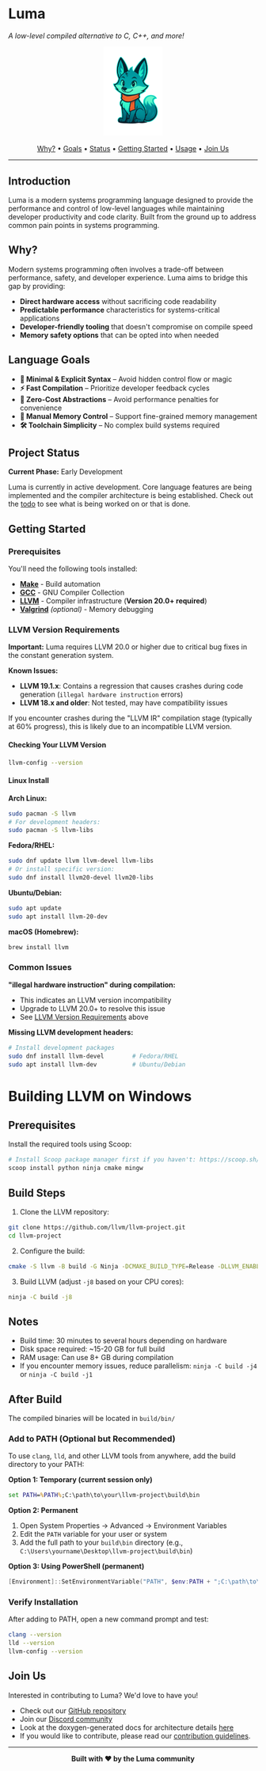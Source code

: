 # Luma
*A low-level compiled alternative to C, C++, and more!*

<p align="center">
  <img src="assets/luma.png" alt="Luma Logo" width="120">
</p>

<p align="center">
  <a href="#why">Why?</a> •
  <a href="#language-goals">Goals</a> •
  <a href="#project-status">Status</a> •
  <a href="#getting-started">Getting Started</a> •
  <a href="#usage">Usage</a> •
  <a href="#join-us">Join Us</a>
</p>

---

## Introduction

Luma is a modern systems programming language designed to provide the performance and control of low-level languages while maintaining developer productivity and code clarity. Built from the ground up to address common pain points in systems programming.

## Why?

Modern systems programming often involves a trade-off between performance, safety, and developer experience. Luma aims to bridge this gap by providing:

- **Direct hardware access** without sacrificing code readability
- **Predictable performance** characteristics for systems-critical applications  
- **Developer-friendly tooling** that doesn't compromise on compile speed
- **Memory safety options** that can be opted into when needed

## Language Goals

- **🎯 Minimal & Explicit Syntax** – Avoid hidden control flow or magic
- **⚡ Fast Compilation** – Prioritize developer feedback cycles
- **🚀 Zero-Cost Abstractions** – Avoid performance penalties for convenience
- **🔧 Manual Memory Control** – Support fine-grained memory management
- **🛠️ Toolchain Simplicity** – No complex build systems required

## Project Status

**Current Phase:** Early Development

Luma is currently in active development. Core language features are being implemented and the compiler architecture is being established. 
Check out the [todo](todo.md) to see what is being worked on or that is done.

## Getting Started

### Prerequisites

You'll need the following tools installed:

- **[Make](https://www.gnu.org/software/make/)** - Build automation
- **[GCC](https://gcc.gnu.org/)** - GNU Compiler Collection
- **[LLVM](https://releases.llvm.org/download.html)** - Compiler infrastructure (**Version 20.0+ required**)
- **[Valgrind](https://valgrind.org/)** *(optional)* - Memory debugging

### LLVM Version Requirements

**Important:** Luma requires LLVM 20.0 or higher due to critical bug fixes in the constant generation system.

**Known Issues:**
- **LLVM 19.1.x**: Contains a regression that causes crashes during code generation (`illegal hardware instruction` errors)
- **LLVM 18.x and older**: Not tested, may have compatibility issues

If you encounter crashes during the "LLVM IR" compilation stage (typically at 60% progress), this is likely due to an incompatible LLVM version.

#### Checking Your LLVM Version

```bash
llvm-config --version
```

#### Linux Install

**Arch Linux:**
```bash
sudo pacman -S llvm
# For development headers:
sudo pacman -S llvm-libs
```

**Fedora/RHEL:**
```bash
sudo dnf update llvm llvm-devel llvm-libs
# Or install specific version:
sudo dnf install llvm20-devel llvm20-libs
```

**Ubuntu/Debian:**
```bash
sudo apt update
sudo apt install llvm-20-dev
```

**macOS (Homebrew):**
```bash
brew install llvm
```

### Common Issues

**"illegal hardware instruction" during compilation:**
- This indicates an LLVM version incompatibility
- Upgrade to LLVM 20.0+ to resolve this issue
- See [LLVM Version Requirements](#llvm-version-requirements) above

**Missing LLVM development headers:**
```bash
# Install development packages
sudo dnf install llvm-devel        # Fedora/RHEL
sudo apt install llvm-dev          # Ubuntu/Debian
```

# Building LLVM on Windows

## Prerequisites

Install the required tools using Scoop:

```bash
# Install Scoop package manager first if you haven't: https://scoop.sh/
scoop install python ninja cmake mingw
```

## Build Steps

1. Clone the LLVM repository:
```bash
git clone https://github.com/llvm/llvm-project.git
cd llvm-project
```

2. Configure the build:
```bash
cmake -S llvm -B build -G Ninja -DCMAKE_BUILD_TYPE=Release -DLLVM_ENABLE_PROJECTS="clang;lld" -DCMAKE_C_COMPILER=gcc -DCMAKE_CXX_COMPILER=g++ -DCMAKE_ASM_COMPILER=gcc
```

3. Build LLVM (adjust `-j8` based on your CPU cores):
```bash
ninja -C build -j8
```

## Notes

- Build time: 30 minutes to several hours depending on hardware
- Disk space required: ~15-20 GB for full build
- RAM usage: Can use 8+ GB during compilation
- If you encounter memory issues, reduce parallelism: `ninja -C build -j4` or `ninja -C build -j1`

## After Build

The compiled binaries will be located in `build/bin/`

### Add to PATH (Optional but Recommended)

To use `clang`, `lld`, and other LLVM tools from anywhere, add the build directory to your PATH:

**Option 1: Temporary (current session only)**
```cmd
set PATH=%PATH%;C:\path\to\your\llvm-project\build\bin
```

**Option 2: Permanent**
1. Open System Properties → Advanced → Environment Variables
2. Edit the `PATH` variable for your user or system
3. Add the full path to your `build\bin` directory (e.g., `C:\Users\yourname\Desktop\llvm-project\build\bin`)

**Option 3: Using PowerShell (permanent)**
```powershell
[Environment]::SetEnvironmentVariable("PATH", $env:PATH + ";C:\path\to\your\llvm-project\build\bin", "User")
```

### Verify Installation
After adding to PATH, open a new command prompt and test:
```bash
clang --version
lld --version
llvm-config --version
```

## Join Us

Interested in contributing to Luma? We'd love to have you!
- Check out our [GitHub repository](https://github.com/TheDevConnor/luma)
- Join our [Discord community](https://bit.ly/lux-discord)
- Look at the doxygen-generated docs for architecture details [here](https://thedevconnor.github.io/Luma/)
- If you would like to contribute, please read our [contribution guidelines](CONTRIBUTING.md).

---

<p align="center">
  <strong>Built with ❤️ by the Luma community</strong>
</p>
